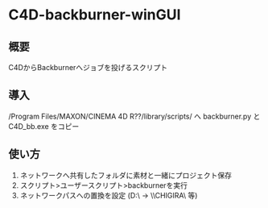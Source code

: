 ﻿# C4D-backburner-winGUI

## 概要
C4DからBackburnerへジョブを投げるスクリプト

## 導入
/Program Files/MAXON/CINEMA 4D R??/library/scripts/ へ backburner.py と C4D_bb.exe をコピー

## 使い方
1. ネットワークへ共有したフォルダに素材と一緒にプロジェクト保存  
2. スクリプト>ユーザースクリプト>backburnerを実行  
3. ネットワークパスへの置換を設定 (D:\\ -> \\\\CHIGIRA\\ 等)  
